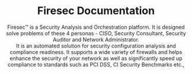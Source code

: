 <p align="center">
    <h1 align="center">Firesec Documentation</h1>
    <p align="center">Firesec™ is a Security Analysis and Orchestration platform. It is designed solve problems of these 4 personas - CISO, Security Consultant, Security Auditor and Network Administrator. <br>It is an automated solution for security configuration analysis and compliance readiness. It supports a wide variety of firewalls and helps enhance the security of your network as well as significantly speed up compliance to standards such as PCI DSS, CI Security Benchmarks etc.,</p>
    <br><br><br>
</p>